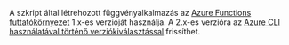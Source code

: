 A szkript által létrehozott függvényalkalmazás az [Azure Functions futtatókörnyezet](..\articles\azure-functions\functions-versions.md) 1.x-es verzióját használja. A 2.x-es verzióra az [Azure CLI használatával történő verziókiválasztással](../articles/azure-functions/set-runtime-version.md#view-and-update-the-runtime-version-using-azure-cli) frissíthet. 